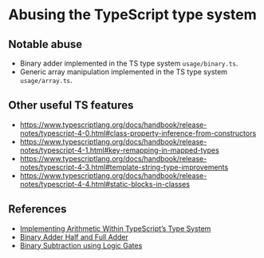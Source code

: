 # Abusing the TypeScript type system

## Notable abuse

- Binary adder implemented in the TS type system `usage/binary.ts`.
- Generic array manipulation implemented in the TS type system `usage/array.ts`.

## Other useful TS features

- https://www.typescriptlang.org/docs/handbook/release-notes/typescript-4-0.html#class-property-inference-from-constructors
- https://www.typescriptlang.org/docs/handbook/release-notes/typescript-4-1.html#key-remapping-in-mapped-types
- https://www.typescriptlang.org/docs/handbook/release-notes/typescript-4-3.html#template-string-type-improvements
- https://www.typescriptlang.org/docs/handbook/release-notes/typescript-4-4.html#static-blocks-in-classes

## References

- [Implementing Arithmetic Within TypeScript’s Type System](https://itnext.io/implementing-arithmetic-within-typescripts-type-system-a1ef140a6f6f)
- [Binary Adder Half and Full Adder](https://www.electrical4u.com/binary-adder-half-and-full-adder/)
- [Binary Subtraction using Logic Gates](https://www.101computing.net/binary-subtraction-using-logic-gates/)
